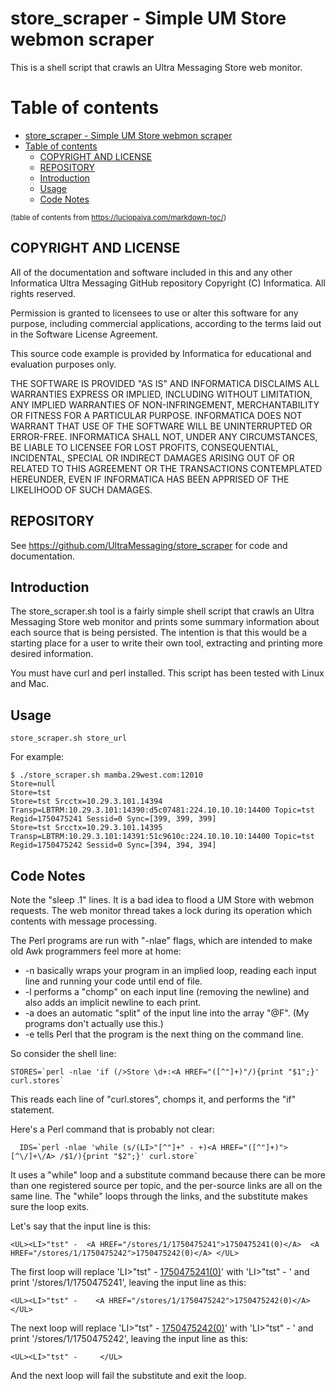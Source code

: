 # store_scraper - Simple UM Store webmon scraper

This is a shell script that crawls an Ultra Messaging Store web monitor.

# Table of contents

- [store_scraper - Simple UM Store webmon scraper](#store_scraper---simple-um-store-webmon-scraper)
- [Table of contents](#table-of-contents)
  - [COPYRIGHT AND LICENSE](#copyright-and-license)
  - [REPOSITORY](#repository)
  - [Introduction](#introduction)
  - [Usage](#usage)
  - [Code Notes](#code-notes)

<sup>(table of contents from https://luciopaiva.com/markdown-toc/)</sup>

## COPYRIGHT AND LICENSE

All of the documentation and software included in this and any
other Informatica Ultra Messaging GitHub repository
Copyright (C) Informatica. All rights reserved.

Permission is granted to licensees to use
or alter this software for any purpose, including commercial applications,
according to the terms laid out in the Software License Agreement.

This source code example is provided by Informatica for educational
and evaluation purposes only.

THE SOFTWARE IS PROVIDED "AS IS" AND INFORMATICA DISCLAIMS ALL WARRANTIES
EXPRESS OR IMPLIED, INCLUDING WITHOUT LIMITATION, ANY IMPLIED WARRANTIES OF
NON-INFRINGEMENT, MERCHANTABILITY OR FITNESS FOR A PARTICULAR
PURPOSE.  INFORMATICA DOES NOT WARRANT THAT USE OF THE SOFTWARE WILL BE
UNINTERRUPTED OR ERROR-FREE.  INFORMATICA SHALL NOT, UNDER ANY CIRCUMSTANCES,
BE LIABLE TO LICENSEE FOR LOST PROFITS, CONSEQUENTIAL, INCIDENTAL, SPECIAL OR
INDIRECT DAMAGES ARISING OUT OF OR RELATED TO THIS AGREEMENT OR THE
TRANSACTIONS CONTEMPLATED HEREUNDER, EVEN IF INFORMATICA HAS BEEN APPRISED OF
THE LIKELIHOOD OF SUCH DAMAGES.

## REPOSITORY

See https://github.com/UltraMessaging/store_scraper for code and documentation.

## Introduction

The store_scraper.sh tool is a fairly simple shell script that crawls an
Ultra Messaging Store web monitor and prints some summary information about
each source that is being persisted.
The intention is that this would be a starting place for a user to write
their own tool, extracting and printing more desired information.

You must have curl and perl installed.
This script has been tested with Linux and Mac.

## Usage

````
store_scraper.sh store_url
````

For example:
````
$ ./store_scraper.sh mamba.29west.com:12010
Store=null
Store=tst
Store=tst Srcctx=10.29.3.101.14394 Transp=LBTRM:10.29.3.101:14390:d5c07481:224.10.10.10:14400 Topic=tst Regid=1750475241 Sessid=0 Sync=[399, 399, 399]
Store=tst Srcctx=10.29.3.101.14395 Transp=LBTRM:10.29.3.101:14391:51c9610c:224.10.10.10:14400 Topic=tst Regid=1750475242 Sessid=0 Sync=[394, 394, 394]
````

## Code Notes

Note the "sleep .1" lines.
It is a bad idea to flood a UM Store with webmon requests.
The web monitor thread takes a lock during its operation which contents
with message processing.

The Perl programs are run with "-nlae" flags, which are intended to make old Awk programmers feel more at home:
* -n basically wraps your program in an implied loop, reading each input line and running your code until end of file.
* -l performs a "chomp" on each input line (removing the newline) and also adds an implicit newline to each print.
* -a does an automatic "split" of the input line into the array "@F". (My programs don't actually use this.)
* -e tells Perl that the program is the next thing on the command line.

So consider the shell line:
````
STORES=`perl -nlae 'if (/>Store \d+:<A HREF="([^"]+)"/){print "$1";}' curl.stores`
````
This reads each line of "curl.stores", chomps it, and performs the "if" statement.

Here's a Perl command that is probably not clear:
````
  IDS=`perl -nlae 'while (s/(LI>"[^"]+" - +)<A HREF="([^"]+)">[^\/]+\/A> /$1/){print "$2";}' curl.store`
````
It uses a "while" loop and a substitute command because there can be more than one registered source per topic,
and the per-source links are all on the same line.
The "while" loops through the links, and the substitute makes sure the loop exits.

Let's say that the input line is this:
````
<UL><LI>"tst" -  <A HREF="/stores/1/1750475241">1750475241(0)</A>  <A HREF="/stores/1/1750475242">1750475242(0)</A> </UL>
````

The first loop will replace 'LI>"tst" -  <A HREF="/stores/1/1750475241">1750475241(0)</A>'
with 'LI>"tst" -  ' and print '/stores/1/1750475241', leaving the input line as this:
````
<UL><LI>"tst" -    <A HREF="/stores/1/1750475242">1750475242(0)</A> </UL>
````

The next loop will replace 'LI>"tst" -    <A HREF="/stores/1/1750475242">1750475242(0)</A>'
with 'LI>"tst" -  ' and print '/stores/1/1750475242', leaving the input line as this:
````
<UL><LI>"tst" -     </UL>
````

And the next loop will fail the substitute and exit the loop.
